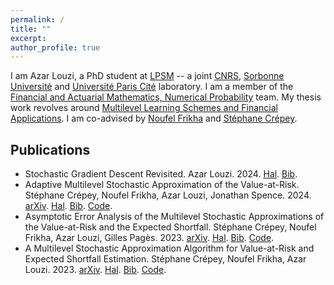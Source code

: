 ```yaml
---
permalink: /
title: ""
excerpt:
author_profile: true
---
```


I am Azar Louzi, a PhD student at [LPSM](https://www.lpsm.paris/en/index) -- a joint [CNRS](https://www.cnrs.fr/en), [Sorbonne Université](https://www.sorbonne-universite.fr/en) and [Université Paris Cité](https://u-paris.fr/en/) laboratory.
I am a member of the [Financial and Actuarial Mathematics, Numerical Probability](https://www.lpsm.paris/en/equipes/mathfi/index) team.
My thesis work revolves around [Multilevel Learning Schemes and Financial Applications](https://theses.fr/en/s301253).
I am co-advised by [Noufel Frikha](https://www.pantheonsorbonne.fr/page-perso/nfrikha) and [Stéphane Crépey](https://perso.lpsm.paris/~crepey/).

Publications
------
* Stochastic Gradient Descent Revisited. Azar Louzi. 2024. [Hal](https://hal.science/hal-04808083). [Bib](/files/bib/sgd.bib).
* Adaptive Multilevel Stochastic Approximation of the Value-at-Risk. Stéphane Crépey, Noufel Frikha, Azar Louzi, Jonathan Spence. 2024. [arXiv](https://arxiv.org/abs/2408.06531). [Hal](https://hal.science/hal-04670735). [Bib](/files/bib/ada_mlsa.bib). [Code](https://github.com/azarlouzi/ada_mlsa).
* Asymptotic Error Analysis of the Multilevel Stochastic Approximations of the Value-at-Risk and the Expected Shortfall. Stéphane Crépey, Noufel Frikha, Azar Louzi, Gilles Pagès. 2023. [arXiv](https://arxiv.org/abs/2311.15333). [Hal](https://hal.science/hal-04304985). [Bib](/files/bib/amlsa.bib). [Code](https://github.com/azarlouzi/avg_mlsa).
* A Multilevel Stochastic Approximation Algorithm for Value-at-Risk and Expected Shortfall Estimation. Stéphane Crépey, Noufel Frikha, Azar Louzi. 2023. [arXiv](https://arxiv.org/abs/2304.01207). [Hal](https://hal.science/hal-04037328). [Bib](/files/bib/mlsa.bib). [Code](https://github.com/azarlouzi/mlsa).
